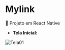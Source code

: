 # Mylink
:iphone: Projeto em React Native    

- **Tela Inicial:**                                                                                             

![Tela01](https://user-images.githubusercontent.com/61321277/120544272-9a517200-c3c3-11eb-97d1-e8fd81f1aafc.jpeg)
